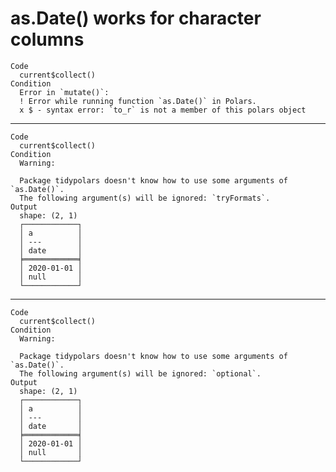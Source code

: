# as.Date() works for character columns

    Code
      current$collect()
    Condition
      Error in `mutate()`:
      ! Error while running function `as.Date()` in Polars.
      x $ - syntax error: `to_r` is not a member of this polars object

---

    Code
      current$collect()
    Condition
      Warning:
      
      Package tidypolars doesn't know how to use some arguments of `as.Date()`.
      The following argument(s) will be ignored: `tryFormats`.
    Output
      shape: (2, 1)
      ┌────────────┐
      │ a          │
      │ ---        │
      │ date       │
      ╞════════════╡
      │ 2020-01-01 │
      │ null       │
      └────────────┘

---

    Code
      current$collect()
    Condition
      Warning:
      
      Package tidypolars doesn't know how to use some arguments of `as.Date()`.
      The following argument(s) will be ignored: `optional`.
    Output
      shape: (2, 1)
      ┌────────────┐
      │ a          │
      │ ---        │
      │ date       │
      ╞════════════╡
      │ 2020-01-01 │
      │ null       │
      └────────────┘

